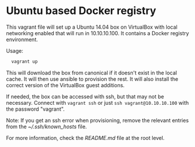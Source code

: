 # Ubuntu based Docker registry

This vagrant file will set up a Ubuntu 14.04 box on VirtualBox with
local networking enabled that will run in 10.10.10.100. It contains
a Docker registry environment.

Usage:

```bash
  vagrant up
```

This will download the box from canonical if it doesn't exist in the
local cache. It will then use ansible to provision the rest. It will
also install the correct version of the VirtualBox guest additions.

If needed, the box can be accessed with ssh, but that may not be 
necessary. Connect with `vagrant ssh` or just `ssh vagrant@10.10.10.100` 
with the password "vagrant". 

Note: If you get an ssh error when provisioning, remove the relevant
entries from the *~/.ssh/known_hosts* file.

For more information, check the *README.md* file at the root level.

